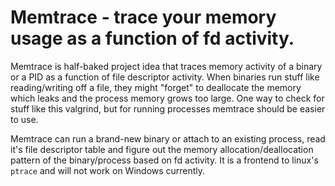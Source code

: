 # Memtrace - trace your memory usage as a function of fd activity.

Memtrace is half-baked project idea that traces memory activity of a binary or a PID as a function of file descriptor activity.
When binaries run stuff like reading/writing off a file, they might "forget" to deallocate the memory which leaks and the process
memory grows too large. One way to check for stuff like this valgrind, but for running processes memtrace should be easier to use.

Memtrace can run a brand-new binary or attach to an existing process, read it's file descriptor table and figure out the memory
allocation/deallocation pattern of the binary/process based on fd activity. It is a frontend to linux's `ptrace` and will not work on 
Windows currently.